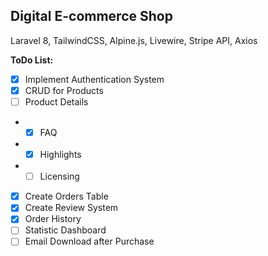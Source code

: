 ## Digital E-commerce Shop
Laravel 8, TailwindCSS, Alpine.js, Livewire, Stripe API, Axios


 **ToDo List:**
- [x] Implement Authentication System
- [X] CRUD for Products
- [ ] Product Details
- - [x] FAQ 
- - [x] Highlights
- - [ ] Licensing
- [x] Create Orders Table
- [x] Create Review System
- [x] Order History
- [ ] Statistic Dashboard
- [ ] Email Download after Purchase
